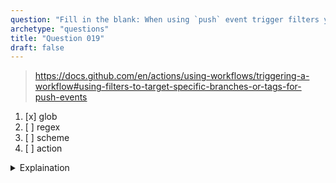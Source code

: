 ```yaml
---
question: "Fill in the blank: When using `push` event trigger filters you can use <____> patterns to target multiple branches"
archetype: "questions"
title: "Question 019"
draft: false
---
```


> https://docs.github.com/en/actions/using-workflows/triggering-a-workflow#using-filters-to-target-specific-branches-or-tags-for-push-events
1. [x] glob
1. [ ] regex
1. [ ] scheme
1. [ ] action

<details>
  <summary>Explaination</summary>

   
   Correct Answer: Glob: In GitHub Actions, glob patterns are used to specify multiple branches or paths that the workflow should target. Glob patterns allow you to match filenames or branch names using wildcard characters like * or ?.
   Example:
   
   ``` yaml

   on:
   push:
     branches:
       - 'release/*'  # Matches any branch that starts with 'release/'
       - 'feature/**' # Matches any branch in a nested structure under 'feature/'

   ```
   Regex: Regex, short for regular expressions, is a powerful tool for pattern matching, but it is not used in GitHub Actions for branch or path filters. GitHub Actions relies on glob 
   patterns instead of regex for these purposes.
   Action: The term "action" in GitHub Actions refers to the individual steps or commands that run as part of a workflow. It is unrelated to pattern matching or filters.
   Scheme: Scheme refers to a systematic plan or arrangement, often in contexts like URL schemes or schemas in databases. It has no relevance to pattern matching in GitHub Actions.



</details>









   

